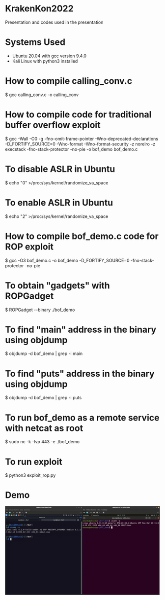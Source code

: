 # KrakenKon2022
Presentation and codes used in the presentation


# Systems Used
- Ubuntu 20.04 with gcc version 9.4.0
- Kali Linux with python3 installed


# How to compile calling_conv.c
$ gcc calling_conv.c -o calling_conv


# How to compile code for traditional buffer overflow exploit
$ gcc -Wall -O0 -g -fno-omit-frame-pointer -Wno-deprecated-declarations -D_FORTIFY_SOURCE=0 -Wno-format -Wno-format-security -z norelro -z execstack -fno-stack-protector -no-pie -o bof_demo bof_demo.c


# To disable ASLR in Ubuntu
$ echo "0" >/proc/sys/kernel/randomize_va_space

# To enable ASLR in Ubuntu
$ echo "2" >/proc/sys/kernel/randomize_va_space


# How to compile bof_demo.c code for ROP exploit
$ gcc -O3 bof_demo.c -o bof_demo -D_FORTIFY_SOURCE=0 -fno-stack-protector -no-pie

# To obtain "gadgets" with ROPGadget
$ ROPGadget --binary ./bof_demo

# To find "main" address in the binary using objdump
$ objdump -d bof_demo | grep -i main

# To find "puts" address in the binary using objdump
$ objdump -d bof_demo | grep -i puts

# To run bof_demo as a remote service with netcat as root
$ sudo nc -k -lvp 443 -e ./bof_demo

# To run exploit 
$ python3 exploit_rop.py

# Demo
![Alt text](demo.gif)
